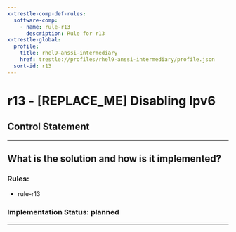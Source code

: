 ```yaml
---
x-trestle-comp-def-rules:
  software-comp:
    - name: rule-r13
      description: Rule for r13
x-trestle-global:
  profile:
    title: rhel9-anssi-intermediary
    href: trestle://profiles/rhel9-anssi-intermediary/profile.json
  sort-id: r13
---
```


# r13 - \[REPLACE_ME\] Disabling Ipv6

## Control Statement

______________________________________________________________________

## What is the solution and how is it implemented?

<!-- For implementation status enter one of: implemented, partial, planned, alternative, not-applicable -->

<!-- Note that the list of rules under ### Rules: is read-only and changes will not be captured after assembly to JSON -->

<!-- Add control implementation description here for control: r13 -->

### Rules:

  - rule-r13

### Implementation Status: planned

______________________________________________________________________
